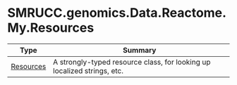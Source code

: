 ﻿
# SMRUCC.genomics.Data.Reactome.My.Resources

|Type|Summary|
|----|-------|
|[Resources](./Resources.md)|A strongly-typed resource class, for looking up localized strings, etc.|

